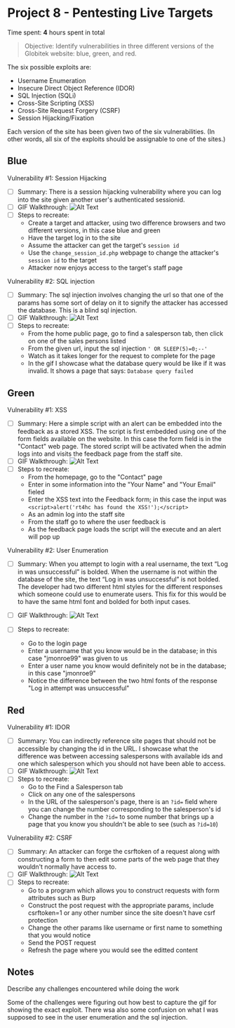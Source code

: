# Project 8 - Pentesting Live Targets

Time spent: **4** hours spent in total

> Objective: Identify vulnerabilities in three different versions of the Globitek website: blue, green, and red.

The six possible exploits are:
* Username Enumeration
* Insecure Direct Object Reference (IDOR)
* SQL Injection (SQLi)
* Cross-Site Scripting (XSS)
* Cross-Site Request Forgery (CSRF)
* Session Hijacking/Fixation

Each version of the site has been given two of the six vulnerabilities. (In other words, all six of the exploits should be assignable to one of the sites.)

## Blue

Vulnerability #1: Session Hijacking

- [ ] Summary: There is a session hijacking vulnerability where you can log into the site given another user's authenticated sessionid. 
- [ ] GIF Walkthrough: 
![Alt Text](https://github.com/rahul-tuladhar/codepathweek8/blob/master/gifs/lab8_session_hijack_blue.gif)
- [ ] Steps to recreate: 
    - Create a target and attacker, using two difference browsers and two different versions, in this case blue and green
    - Have the target log in to the site
    - Assume the attacker can get the target's `session id`
    - Use the `change_session_id.php` webpage to change the attacker's `session id` to the target
    - Attacker now enjoys access to the target's staff page

Vulnerability #2: SQL injection

- [ ] Summary: The sql injection involves changing the url so that one of the params has some sort of delay on it to signify the attacker has accessed the database. This is a blind sql injection.
- [ ] GIF Walkthrough: 
![Alt Text](https://github.com/rahul-tuladhar/codepathweek8/blob/master/gifs/lab8_sql_blue.gif)
- [ ] Steps to recreate:
    - From the home public page, go to find a salesperson tab, then click on one of the sales persons listed
    - From the given url, input the sql injection `' OR SLEEP(5)=0;--'`
    - Watch as it takes longer for the request to complete for the page
    - In the gif I showcase what the database query would be like if it was invalid. It shows a page that says: `Database query failed`

## Green

Vulnerability #1: XSS
- [ ] Summary: Here a simple script with an alert can be embedded into the feedback as a stored XSS. The script is first embedded using one of the form fields available on the website. In this case the form field is in the "Contact" web page. The stored script will be activated when the admin logs into and visits the feedback page from the staff site.
- [ ] GIF Walkthrough: 
![Alt Text](https://github.com/rahul-tuladhar/codepathweek8/blob/master/gifs/lab8_xss_green.gif)
- [ ] Steps to recreate:
    - From the homepage, go to the "Contact" page
    - Enter in some information into the "Your Name" and "Your Email" fieled
    - Enter the XSS text into the Feedback form; in this case the input was `<script>alert('rt4hc has found the XSS!');</script>`
    - As an admin log into the staff site
    - From the staff go to where the user feedback is
    - As the feedback page loads the script will the execute and an alert will pop up

Vulnerability #2: User Enumeration
- [ ] Summary: When you attempt to login with a real username, the text “Log in was unsuccessful” is bolded. When the username is not within the database of the site, the text “Log in was unsuccessful” is not bolded. The developer had two different html styles for the different responses which someone could use to enumerate users. This fix for this would be to have the same html font and bolded for both input cases.

- [ ] GIF Walkthrough: 
![Alt Text](https://github.com/rahul-tuladhar/codepathweek8/blob/master/gifs/lab8_user_enumeration_green.gif)
- [ ] Steps to recreate:
    - Go to the login page
    - Enter a username that you know would be in the database; in this case "jmonroe99" was given to us
    - Enter a user name you know would definitely not be in the database; in this case "jmonroe9"
    - Notice the difference between the two html fonts of the response "Log in attempt was unsuccessful"

## Red

Vulnerability #1: IDOR
- [ ] Summary: You can indirectly reference site pages that should not be accessible by changing the id in the URL. I showcase what the difference was between accessing salespersons with available ids and one which salesperson which you should not have been able to access.
- [ ] GIF Walkthrough: 
![Alt Text](https://github.com/rahul-tuladhar/codepathweek8/blob/master/gifs/lab8_idor_red.gif)
- [ ] Steps to recreate:
    - Go to the Find a Salesperson tab
    - Click on any one of the salespersons
    - In the URL of the salesperson's page, there is an `?id=` field where you can change the number corresponding to the salesperson's id
    - Change the number in the `?id=` to some number that brings up a page that you know you shouldn't be able to see (such as `?id=10`)

Vulnerability #2: CSRF
- [ ] Summary: An attacker can forge the csrftoken of a request along with constructing a form to then edit some parts of the web page that they wouldn't normally have access to.
- [ ] GIF Walkthrough: 
![Alt Text](https://github.com/rahul-tuladhar/codepathweek8/blob/master/gifs/lab8_csrf_red.gif)
- [ ] Steps to recreate:
    - Go to a program which allows you to construct requests with form attributes such as Burp
    - Construct the post request with the appropriate params, include csrftoken=1 or any other number since the site doesn't have csrf protection
    - Change the other params like username or first name to something that you would notice
    - Send the POST request
    - Refresh the page where you would see the editted content

## Notes

Describe any challenges encountered while doing the work

Some of the challenges were figuring out how best to capture the gif for showing the exact exploit. There wsa also some confusion on what I was supposed to see in the user enumeration and the sql injection.
